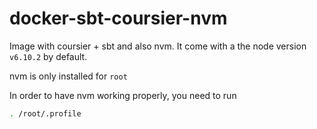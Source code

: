 # docker-sbt-coursier-nvm

Image with coursier + sbt and also nvm.
It come with a the node version `v6.10.2` by default.

nvm is only installed for `root`

In order to have nvm working properly, you need to run 

```bash
. /root/.profile
```
